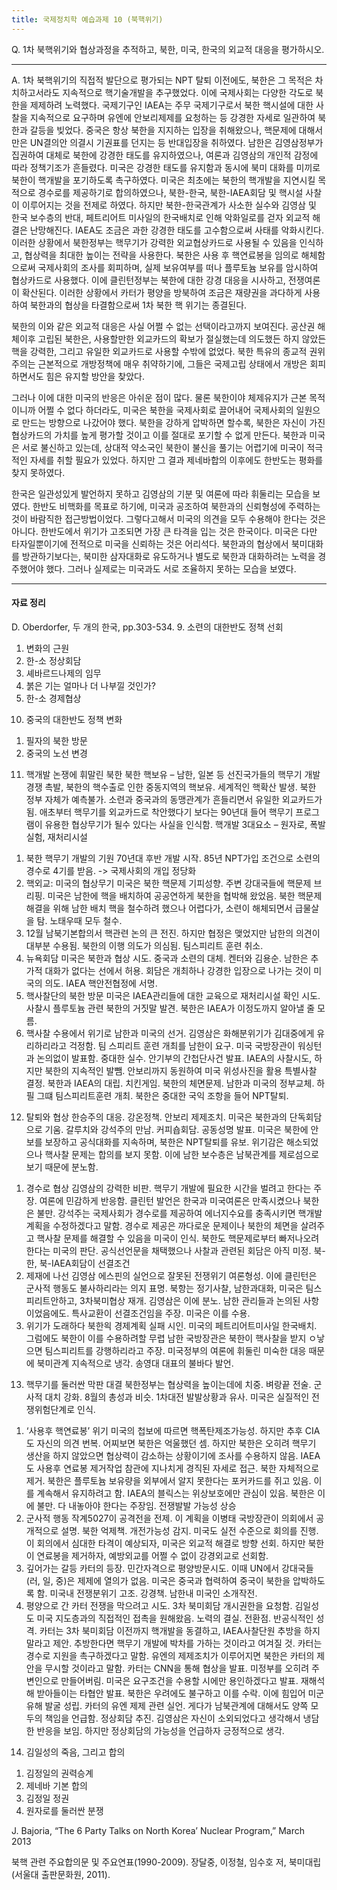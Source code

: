 ```yaml
---
title: 국제정치학 예습과제 10 (북핵위기)
---
```


Q. 1차 북핵위기와 협상과정을 추적하고, 북한, 미국, 한국의 외교적 대응을 평가하시오.

---

A. 1차 북핵위기의 직접적 발단으로 평가되는 NPT 탈퇴 이전에도, 북한은 그 목적은 차치하고서라도 지속적으로 핵기술개발을 추구했었다. 이에 국제사회는 다양한 각도로 북한을 제제하려 노력했다. 국제기구인 IAEA는 주무 국제기구로서 북한 핵시설에 대한 사찰을 지속적으로 요구하며 유엔에 안보리제제를 요청하는 등 강경한 자세로 일관하여 북한과 갈등을 빚었다. 중국은 항상 북한을 지지하는 입장을 취해왔으나, 핵문제에 대해서만은 UN결의안 의결시 기권표를 던지는 등 반대입장을 취하였다. 남한은 김영삼정부가 집권하여 대체로 북한에 강경한 태도를 유지하였으나, 여론과 김영삼의 개인적 감정에 따라 정책기조가 흔들렸다. 미국은 강경한 태도를 유지함과 동시에 북미 대화를 미끼로 북한이 핵개발을 포기하도록 촉구하였다. 미국은 최초에는 북한의 핵개발을 지연시킬 목적으로 경수로를 제공하기로 합의하였으나, 북한-한국, 북한-IAEA회담 및 핵시설 사찰이 이루어지는 것을 전제로 하였다. 하지만 북한-한국관계가 사소한 실수와 김영삼 및 한국 보수층의 반대, 페트리어트 미사일의 한국배치로 인해 악화일로를 걷자 외교적 해결은 난망해진다. IAEA도 조금은 과한 강경한 태도를 고수함으로써 사태를 악화시킨다. 이러한 상황에서 북한정부는 핵무기가 강력한 외교협상카드로 사용될 수 있음을 인식하고, 협상력을 최대한 높이는 전략을 사용한다. 북한은 사용 후 핵연료봉을 임의로 해체함으로써 국제사회의 조사를 회피하며, 실제 보유여부를 떠나 플루토늄 보유를 암시하여 협상카드로 사용했다. 이에 클린턴정부는 북한에 대한 강경 대응을 시사하고, 전쟁여론이 확산된다. 이러한 상황에서 카터가 평양을 방북하여 조금은 재량권을 과다하게 사용하여 북한과의 협상을 타결함으로써 1차 북한 핵 위기는 종결된다.

북한의 이와 같은 외교적 대응은 사실 어쩔 수 없는 선택이라고까지 보여진다. 공산권 해체이후 고립된 북한은, 사용할만한 외교카드의 확보가 절실했는데 의도했든 하지 않았든 핵을 강력한, 그리고 유일한 외교카드로 사용할 수밖에 없었다. 북한 특유의 종교적 권위주의는 근본적으로 개방정책에 매우 취약하기에, 그들은 국제고립 상태에서 개방은 회피하면서도 힘은 유지할 방안을 찾았다.

그러나 이에 대한 미국의 반응은 아쉬운 점이 많다. 물론 북한이야 체제유지가 근본 목적이니까 어쩔 수 없다 하더라도, 미국은 북한을 국제사회로 끌어내어 국제사회의 일원으로 만드는 방향으로 나갔어야 했다. 북한을 강하게 압박하면 할수록, 북한은 자신이 가진 협상카드의 가치를 높게 평가할 것이고 이를 절대로 포기할 수 없게 만든다. 북한과 미국은 서로 불신하고 있는데, 상대적 약소국인 북한이 불신을 풀기는 어렵기에 미국이 적극적인 자세를 취할 필요가 있었다. 하지만 그 결과 제네바합의 이후에도 한반도는 평화를 찾지 못하였다.

한국은 일관성있게 발언하지 못하고 김영삼의 기분 및 여론에 따라 휘둘리는 모습을 보였다. 한반도 비핵화를 목표로 하기에, 미국과 공조하여 북한과의 신뢰형성에 주력하는 것이 바람직한 접근방법이었다. 그렇다고해서 미국의 의견을 모두 수용해야 한다는 것은 아니다. 한반도에서 위기가 고조되면 가장 큰 타격을 입는 것은 한국이다. 미국은 다만 타자일뿐이기에 전적으로 미국을 신뢰하는 것은 어리석다. 북한과의 협상에서 북미대화를 방관하기보다는, 북미한 삼자대화로 유도하거나 별도로 북한과 대화하려는 노력을 경주했어야 했다. 그러나 실제로는 미국과도 서로 조율하지 못하는 모습을 보였다.

---

#### 자료 정리

D. Oberdorfer, 두 개의 한국, pp.303-534.
9. 소련의 대한반도 정책 선회
1) 변화의 근원
2) 한-소 정상회담
3) 셰바르드나제의 임무
4) 붉은 기는 얼마나 더 나부낄 것인가?
5) 한-소 경제협상

10. 중국의 대한반도 정책 변화
1) 필자의 북한 방문
2) 중국의 노선 변경

11. 핵개발 논쟁에 휘말린 북한
북한 핵보유 – 남한, 일본 등 선진국가들의 핵무기 개발 경쟁 촉발, 북한의 핵수출로 인한 중동지역의 핵보유. 세계적인 핵확산 발생. 북한 정부 자체가 예측불가. 소련과 중국과의 동맹관계가 흔들리면서 유일한 외교카드가 됨. 애초부터 핵무기를 외교카드로 착안했다기 보다는 90년대 들어 핵무기 프로그램이 유용한 협상무기가 될수 있다는 사실을 인식함.
핵개발 3대요소 – 원자로, 폭발실험, 재처리시설
1) 북한 핵무기 개발의 기원
70년대 후반 개발 시작. 85년 NPT가입 조건으로 소련의 경수로 4기를 받음. -> 국제사회의 개입 정당화
2) 핵외교: 미국의 협상무기
미국은 북한 핵문제 기피성향. 주변 강대국들에 핵문제 브리핑. 미국은 남한에 핵을 배치하여 공공연하게 북한을 협박해 왔었음. 북한 핵문제 해결을 위해 남한 배치 핵을 철수하려 했으나 어렵다가, 소련이 해체되면서 급물살을 탐. 노태우때 모두 철수.
3) 12월 남북기본합의서
핵관련 논의 큰 전진. 하지만 협정은 맺었지만 남한의 의견이 대부분 수용됨. 북한의 이행 의도가 의심됨. 팀스피리트 훈련 취소.
4) 뉴욕회담
미국은 북한과 협상 시도. 중국과 소련의 대체. 켄터와 김용순. 남한은 추가적 대화가 없다는 선에서 허용. 회담은 개최하나 강경한 입장으로 나가는 것이 미국의 의도. IAEA 핵안전협정에 서명.
5) 핵사찰단의 북한 방문
미국은 IAEA관리들에 대한 교육으로 재처리시설 확인 시도. 사찰시 플루토늄 관련 북한의 거짓말 발견. 북한은 IAEA가 이정도까지 알아낼 줄 모름.
6) 핵사찰 수용에서 위기로
남한과 미국의 선거. 김영삼은 화해분위기가 김대중에게 유리하리라고 걱정함. 팀 스피리트 훈련 개최를 남한이 요구. 미국 국방장관이 워싱턴과 논의없이 발표함. 중대한 실수. 안기부의 간첩단사건 발표. IAEA의 사찰시도, 하지만 북한의 지속적인 발뺌. 안보리까지 동원하여 미국 위성사진을 활용 특별사찰 결정. 북한과 IAEA의 대립. 치킨게임. 북한의 체면문제. 남한과 미국의 정부교체. 하필 그떄 팀스피리트훈련 개최. 북한은 중대한 국익 조항을 들어 NPT탈퇴.

12. 탈퇴와 협상
한승주의 대응. 강온정책. 안보리 제제조치. 미국은 북한과의 단독회담으로 기움. 갈루치와 강석주의 만남. 커피숍회담. 공동성명 발표. 미국은 북한에 안보를 보장하고 공식대화를 지속하며, 북한은 NPT탈퇴를 유보. 위기감은 해소되었으나 핵사찰 문제는 합의를 보지 못함. 이에 남한 보수층은 남북관계를 제로섬으로 보기 때문에 분노함.
1) 경수로 협상
김영삼의 강력한 비판. 핵무기 개발에 필요한 시간을 벌려고 한다는 주장. 여론에 민감하게 반응함. 클린턴 발언은 한국과 미국여론은 만족시켰으나 북한은 불만. 강석주는 국제사회가 경수로를 제공하여 에너지수요를 충족시키면 핵개발 계획을 수정하겠다고 말함. 경수로 제공은 까다로운 문제이나 북한의 체면을 살려주고 핵사찰 문제를 해결할 수 있음을 미국이 인식. 북한도 핵문제로부터 빠저나오려 한다는 미국의 판단. 공식선언문을 채택했으나 사찰과 관련된 회담은 아직 미정. 북-한, 북-IAEA회담이 선결조건
2) 제재에 나선 김영삼
에스핀의 실언으로 잘못된 전쟁위기 여론형성. 이에 클린턴은 군사적 행동도 불사하리라는 의지 표명. 북항는 정기사찰, 남한과대화, 미국은 팀스피리트안하고, 3차북미협상 재개. 김영삼은 이에 분노. 남한 관리들과 논의된 사항이었음에도. 특사교환이 선결조건임을 주장. 미국은 이를 수용.
3) 위기가 도래하다
북한읙 경제계획 실패 시인. 미국의 페트리어트미사일 한국배치. 그럼에도 북한이 이를 수용하려할 무렵 남한 국방장관은 북한이 핵사찰을 받지 ㅇ낳으면 팀스피리트를 강행하리라고 주장. 미국정부의 여론에 휘둘린 미숙한 대응 때문에 북미관계 지속적으로 냉각. 송영대 대표의 불바다 발언.

13. 핵무기를 둘러싼 막판 대결
북한정부는 협상력을 높이는데에 치중. 벼랑끝 전술. 군사적 대치 강화. 8월의 총성과 비슷. 1차대전 발발상황과 유사. 미국은 실질적인 전쟁위험단계로 인식.
1) ‘사용후 핵연료봉’ 위기
미국의 첩보에 따르면 핵폭탄제조가능성. 하지만 추후 CIA도 자신의 의견 번복. 어찌보면 북한은 억울했던 셈. 하지만 북한은 오히려 핵무기 생산을 하지 않았으면 협상력이 감소하는 상황이기에 조사를 수용하지 않음. IAEA도 사용후 연료봉 제거작업 참관에 지나치게 경직된 자세로 접근. 북한 자체적으로 제거. 북한은 플루토늄 보유량을 외부에서 알지 못한다는 포커카드를 쥐고 있음. 이를 계속해서 유지하려고 함. IAEA의 블릭스는 위상보호에만 관심이 있음. 북한은 이에 불만. 다 내놓아야 한다는 주장임. 전쟁발발 가능성 상승
2) 군사적 행동
작계5027이 공격전을 전제. 이 계획을 이병태 국방장관이 의회에서 공개적으로 설명. 북한 억제책. 개전가능성 감지. 미국도 실전 수준으로 회의를 진행. 이 회의에서 심대한 타격이 예상되자, 미국은 외교적 해결로 방향 선회. 하지만 북한이 연료봉을 제거하자, 예방외교를 어쩔 수 없이 강경외교로 선회함.
3) 깊어가는 갈등
카터의 등장. 민간자격으로 평양방문시도. 이때 UN에서 강대국들(러, 일, 중)은 제제에 열의가 없음. 미국은 중국과 협력하여 중국이 북한을 압박하도록 함. 미국내 전쟁분위기 고조. 강경책. 남한내 미국인 소개작전.
4) 평양으로 간 카터
전쟁을 막으려고 시도. 3차 북미회담 개시권한을 요청함. 김일성도 미국 지도층과의 직접적인 접촉을 원해왔음. 노력의 결실. 전환점. 반공식적인 성격. 카터는 3차 북미회담 이전까지 핵개발을 동결하고, IAEA사찰단원 추방을 하지 말라고 제안. 추방한다면 핵무기 개발에 박차를 가하는 것이라고 여겨질 것. 카터는 경수로 지원을 촉구하겠다고 말함. 유엔의 제제조치가 이루어지면 북한은 카터의 제안을 무시할 것이라고 말함. 카터는 CNN을 통해 협상을 발표. 미정부를 오히려 주변인으로 만들어버림. 미국은 요구조건을 수용할 시에만 용인하겠다고 발표. 재해석해 받아들이는 타협안 발표. 북한은 우려에도 불구하고 이를 수락. 이에 힘입어 미군 유해 발굴 성립. 카터의 유엔 제제 관련 실언. 게다가 남북관계에 대해서도 양쪽 모두의 책임을 언급함. 정상회담 추진. 김영삼은 자신이 소외되었다고 생각해서 냉담한 반응을 보임. 하지만 정상회담의 가능성을 언급하자 긍정적으로 생각.

14. 김일성의 죽음, 그리고 합의
1) 김정일의 권력승계
2) 제네바 기본 합의
3) 김정일 정권
4) 원자로를 둘러싼 분쟁

J. Bajoria, “The 6 Party Talks on North Korea’ Nuclear Program,” March 2013

북핵 관련 주요합의문 및 주요연표(1990-2009). 장달중, 이정철, 임수호 저, 북미대립 (서울대 출판문화원, 2011).
